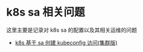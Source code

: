 # k8s sa 相关问题

这里主要是记录对 k8s sa 的配置以及其相关运维的问题

- [k8s 基于 sa 创建 kubeconfig 访问(集群版)](kubernetes_sa/k8s_sa_kubeconfig.md)
